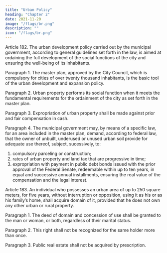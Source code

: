 ```yaml
---
title: "Urban Policy"
heading: "Chapter 2"
date: 2021-11-20
image: "/flags/br.png"
description: ""
icon: "/flags/br.png"
---
```



Article 182.  The urban development policy carried out by the municipal government, according to general guidelines set forth in the law, is aimed at ordaining the full development of the social functions of the city and ensuring the well-being of its inhabitants.

Paragraph 1. The master plan, approved by the City Council, which is compulsory for cities of over twenty thousand inhabitants, is the basic tool of the urban development and expansion policy.

Paragraph 2. Urban property performs its social function when it meets the fundamental requirements for the ordainment of the city as set forth in the master plan.

Paragraph 3. Expropriation of urban property shall be made against prior and fair compensation in cash.

Paragraph 4. The municipal government may, by means of a specific law, for an area included in the master plan, demand, according to federal law, that the owner of unbuilt, underused or unused urban soil provide for adequate use thereof, subject, sucessively, to:
1. compulsory parceling or construction;
2.  rates of urban property and land tax that are progressive in time;
3.   expropriation with payment in public debt bonds issued with the prior
approval of the Federal Senate, redeemable within up to ten years, in equal and successive
annual installments, ensuring the real value of the compensation and the legal interest.

Article 183.  An individual who possesses an urban area of up to 250 square meters, for five years, without interruption or opposition, using it as his or as his family’s home, shall acquire domain of it, provided that he does not own any other urban or rural property.

Paragraph 1. The deed of domain and concession of use shall be granted to the man or woman, or both, regardless of their marital status.

Paragraph 2. This right shall not be recognized for the same holder more than once.

Paragraph 3. Public real estate shall not be acquired by prescription.